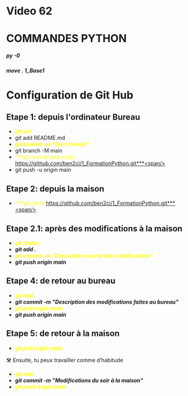 # Video 62

# COMMANDES PYTHON
##### py -0
##### move *.* 1_Base1

# Configuration de Git Hub

## Etape 1: depuis l'ordinateur Bureau
- <span style="color:yellow;">***git init***<span/>
- git add README.md
- <span style="color:yellow;">***git commit -m "first commit"***<span/>
- git branch -M main
- <span style="color:yellow;">***git remote add origin https://github.com/ben2ci/1_FormationPython.git***<span/>
- git push -u origin main


## Etape 2: depuis la maison
- <span style="color:yellow;">***git clone https://github.com/ben2ci/1_FormationPython.git***<span/>

## Etape 2.1: après des modifications à la maison
- <span style="color:yellow;">***git status***<span/>
- ***git add .***
- <span style="color:yellow;">***git commit -m "Description courte des modifications"***<span/>
- ***git push origin main***


## Etape 4: de retour au bureau
- <span style="color:yellow;">***git add .***<span/>
- ***git commit -m "Description des modifications faites au bureau"***
- <span style="color:yellow;">***git pull origin main***<span/>
- ***git push origin main***


## Etape 5: de retour à la maison
- <span style="color:yellow;">***git pull origin main***<span/>

🛠️ Ensuite, tu peux travailler comme d’habitude
- <span style="color:yellow;">***git add .***<span/>
- ***git commit -m "Modifications du soir à la maison"***
- <span style="color:yellow;">***git push origin main***<span/>